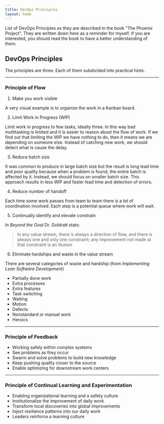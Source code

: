 ```yaml
---
title: DevOps Principles
layout: home
---
```


List of DevOps Principles as they are described in the book "The Phoenix Project".
They are written down here as a reminder for myself.
If you are interested, you should read the book to have a better understanding of them.

## DevOps Principles

The principles are three. 
Each of them subdivided into practical hints.

***
### Principle of Flow

1. Make you work visible

A very visual example is to organize the work in a Kanban board. 

2. Limit Work in Progress (WIP)

Limit work in progress to few tasks, ideally three. 
In this way bad multitasking is limited and it is easier to reason about the flow of work.
If we find out that limiting the WIP we have nothing to do, then it means we are depending on someone else.
Instead of catching new work, we should detect what is cause the delay.

3. Reduce batch size

It was common to produce in large batch size but the result is long lead time and poor quality because when a problem is found, the entire batch is affected by it.
Instead, we should focus on smaller batch size.
This approach results in less WIP and faster lead time and detection of errors.

4. Reduce number of handoff

Each time some work passes from team to team there is a lot of coordination involved.
Each step is a potential queue where work will wait.

5. Continually identify and elevate constrain

In *Beyond the Goal* Dr. Goldratt stats: 
> In any value stream, there is always a direction of flow, and there is always one and only one constraint; any improvement not made at that constraint is an illusion

6. Eliminate hardships and waste in the value stream

There are several categories of waste and hardship (from *Implementing Lean Software Development*)
   * Partially done work
   * Extra processes
   * Extra features
   * Task switching
   * Waiting
   * Motion
   * Defects
   * Nonstandard or manual work
   * Heroics

***
### Principle of Feedback

- Working safely within complex systems
- See problems as they occur
- Swarm and solve problems to build new knowledge
- Keep pushing quality closer to the source
- Enable optimizing for downstream work centers

***
### Principle of Continual Learning and Experimentation

- Enabling organizational learning and a safety culture
- Institutionalize the improvement of daily work
- Transform local discoveries into global improvements
- Inject resilience patterns into our daily work
- Leaders reinforce a learning culture

